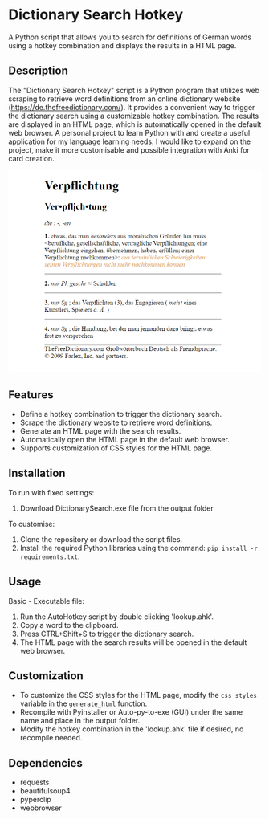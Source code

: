 # Dictionary Search Hotkey

A Python script that allows you to search for definitions of German words using a hotkey combination and displays the results in a HTML page.

## Description

The "Dictionary Search Hotkey" script is a Python program that utilizes web scraping to retrieve word definitions from an online dictionary website (https://de.thefreedictionary.com/). It provides a convenient way to trigger the dictionary search using a customizable hotkey combination. The results are displayed in an HTML page, which is automatically opened in the default web browser. A personal project to learn Python with and create a useful application for my language learning needs. I would like to expand on the project, make it more customisable and possible integration with Anki for card creation.

![Dictionary definition](dictionarySearch.png "Results Page")

## Features

- Define a hotkey combination to trigger the dictionary search.
- Scrape the dictionary website to retrieve word definitions.
- Generate an HTML page with the search results.
- Automatically open the HTML page in the default web browser.
- Supports customization of CSS styles for the HTML page.

## Installation

To run with fixed settings:
1. Download DictionarySearch.exe file from the output folder

To customise:
1. Clone the repository or download the script files.
2. Install the required Python libraries using the command: `pip install -r requirements.txt`.

## Usage

Basic - Executable file:
1. Run the AutoHotkey script by double clicking 'lookup.ahk'.
2. Copy a word to the clipboard.
3. Press CTRL+Shift+S to trigger the dictionary search.
4. The HTML page with the search results will be opened in the default web browser.

## Customization

- To customize the CSS styles for the HTML page, modify the `css_styles` variable in the `generate_html` function.
- Recompile with Pyinstaller or Auto-py-to-exe (GUI) under the same name and place in the output folder.
- Modify the hotkey combination in the 'lookup.ahk' file if desired, no recompile needed.

## Dependencies

- requests
- beautifulsoup4
- pyperclip
- webbrowser
